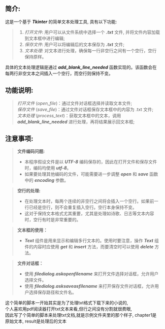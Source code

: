 ## 简介:   
这是一个基于 ***Tkinter*** 的简单文本处理工具, 具有以下功能:  
>1. *打开文件*:  用户可以从文件系统中选择一个 ***.txt*** 文件, 并将文件内容加载到文本框中进行编辑;  
>2. *保存文件*:  用户可以将编辑后的文本保存为 ***.txt*** 文件;      
>3. *文本处理*:  对文本进行处理，确保每一行非空行之间有一个空行，空行保持原样。   

具体的文本处理逻辑是通过 ***add_blank_line_needed*** 函数实现的。该函数会在每两行非空文本之间插入一个空行，而空行则保持不变。

## 功能说明:  
>*打开文件* (_open_file_)：通过文件对话框选择并读取文本文件;  
>*保存文件* (_save_file_)：通过文件对话框保存文本框中的内容为 .txt 文件;  
>*文本处理* (_process_text_)：获取文本框中的文本，调用 ***add_blank_line_needed*** 进行处理，再将结果展示回文本框;  

## 注意事项:
> **文件编码问题:**  
>  - 本程序假设文件是以 ***UTF-8*** 编码保存的，因此在打开文件和保存文件时，编码均使用 ***utf-8***。  
>  - 如果要处理其他编码的文件，可能需要进一步调整 ***open*** 和 ***save*** 函数中的 ***encoding*** 参数。   

> **空行的处理:**
> - 在处理文本时，每两个连续的非空行之间将会插入一个空行。如果前一行已经是空行，则不会重复插入空行。空行本身保持不变。
> - 这对于保持文本格式尤其重要，尤其是处理如诗歌、日志等文本内容时，空行有时是非常重要的。

> **文本框的使用：**
> - ***Text*** 组件是用来显示和编辑多行文本的。使用时要注意，操作 ***Text*** 组件的内容时应使用 ***get*** 和 ***insert*** 方法，而要清空时可以使用 ***delete*** 方法。

> **文件对话框：**
> - 使用 ***filedialog.askopenfilename*** 来打开文件选择对话框，允许用户选择文件。
> - 使用 ***filedialog.asksaveasfilename*** 来打开保存文件对话框，允许用户选择保存路径和文件名。


这个简单的脚本一开始其实是为了处理txt格式下载下来的小说的,  
个人喜欢用pdf阅读器打开txt文本来看,但行之间没有分割就很费眼,  
因此写了个简单的脚本来处理txt文档,就是示例文件夹里的那个样子, chapter1是原始文本, result是处理后的文本